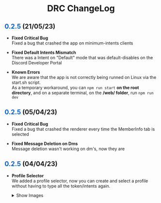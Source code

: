 <center>
<h1>DRC ChangeLog</h1>
</center>
<h2><span style="color:#005fd3">0.2.5</span> (21/05/23) </h2>
<ul>
    <li>
        <p>
        <b>Fixed Critical Bug</b>
        <br/>
        Fixed a bug that crashed the app on minimum-intents clients
        </p>
    </li>
    <li>
        <p>
        <b>Fixed Default Intents Mismatch</b>
        <br/>
        There was a Intent on "Default" mode that was default-disables on the Discord Developer Portal
        </p>
    </li>
    <li>
        <p>
        <b>Known Errors</b>
        <br/>
        We are aware that the app is not correctly being runned on Linux via the start.sh script.<br/>
        As a temporary workaround, you can <code>npm run start</code> <b>on the root directory</b>, and on a separate terminal, on the <b>/web/ folder</b>, run <code>npm run dev</code>
        </p>
    </li>
</ul>


<h2><span style="color:#005fd3">0.2.5</span> (05/04/23) </h2>
<ul>
    <li>
        <p>
        <b>Fixed Critical Bug</b>
        <br/>
        Fixed a bug that crashed the renderer every time the MemberInfo tab is selected
        </p>
    </li>
    <li>
        <p>
        <b>Fixed Message Deletion on Dms</b>
        <br/>
        Message deletion wasn't working on dm's, now they are
        </p>
    </li>
</ul>

<h2><span style="color:#005fd3">0.2.5</span> (04/04/23) </h2>
<ul>
    <li>
        <p>
        <b>Profile Selector</b>
        <br/>
        We added a profile selector, now you can create and select a profile without having to type all the token/intents   again.
        </p>
        <details>
            <summary>Show Images</summary>
            <img src="https://i.imgur.com/yVE2TTu.png" />
            <img src="https://i.imgur.com/z9ZoEob.png" />
        </details>
    </li>
</ul>
